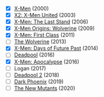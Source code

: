 - [x] [X-Men](https://www.amazon.com/X-Men-Hugh-Jackman/dp/B009EE4K86/?tag=popverse-m-20) (2000)
- [x] [X2: X-Men United](https://www.amazon.com/Jackman-Halle-McKellen-Patrick-Stewart/dp/B009EE4WEI/?tag=popverse-m-20) (2003)
- [x] [X-Men: The Last Stand](https://www.amazon.com/X-Men-Last-Stand-Hugh-Jackman/dp/B000JCK3ZG/?tag=popverse-m-20) (2006)
- [x] [X-Men Origins: Wolverine](https://www.amazon.com/X-Men-Origins-Wolverine-Hugh-Jackman/dp/B002K99P7S/?tag=popverse-m-20) (2009)
- [x] [X-Men: First Class](https://www.amazon.com/X-men-First-Class-James-McAvoy/dp/B005HNMPBM/?tag=popverse-m-20) (2011)
- [ ] [The Wolverine](https://www.amazon.com/Wolverine-Hugh-Jackman/dp/B00G70JQZC/?tag=popverse-m-20) (2013)
- [x] [X-Men: Days of Future Past](https://www.amazon.com/X-Men-Days-Future-James-McAvoy/dp/B00KIGRRRU/?tag=popverse-m-20) (2014)
- [ ] [Deadpool](https://www.amazon.com/Deadpool-Ryan-Reynolds/dp/B01BHDDR6M/?tag=popverse-m-20) (2016)
- [x] [X-Men: Apocalypse](https://www.amazon.com/X-Men-Apocalypse-James-McAvoy/dp/B01FV2BH62/?tag=popverse-m-20) (2016)
- [ ] Logan (2017)
- [ ] [Deadpool 2](https://www.amazon.com/Deadpool-2-Ryan-Reynolds/dp/B07D5KWFJ7/?tag=popverse-m-20) (2018)
- [ ] [Dark Phoenix](https://www.amazon.com/Dark-Phoenix-James-McAvoy/dp/B07SJJ44HB/?tag=popverse-m-20) (2019)
- [ ] [The New Mutants](https://www.amazon.com/New-Mutants-Josh-Boone/dp/B086MFB1KG/?tag=popverse-m-20) (2020)